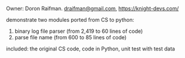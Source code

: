 Owner: Doron Raifman. draifman@gmail.com, https://knight-devs.com/

demonstrate two modules ported from CS to python:
1. binary log file parser (from 2,419 to 60 lines of code)
2. parse file name (from 600 to 85 lines of code)

included: the original CS code, code in Python, unit test with test data 
